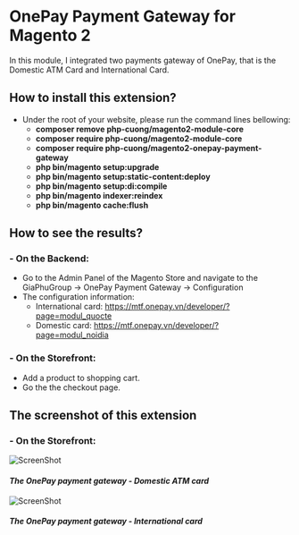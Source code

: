 # OnePay Payment Gateway for Magento 2
In this module, I integrated two payments gateway of OnePay, that is the Domestic ATM Card and International Card.

## How to install this extension?
 + Under the root of your website, please run the command lines bellowing:
    - **composer remove php-cuong/magento2-module-core**
    - **composer require php-cuong/magento2-module-core**
    - **composer require php-cuong/magento2-onepay-payment-gateway**
    - **php bin/magento setup:upgrade**
    - **php bin/magento setup:static-content:deploy**
    - **php bin/magento setup:di:compile**
    - **php bin/magento indexer:reindex**
    - **php bin/magento cache:flush**

## How to see the results?

### - On the Backend:
- Go to the Admin Panel of the Magento Store and navigate to the GiaPhuGroup → OnePay Payment Gateway → Configuration
- The configuration information:
    + International card: https://mtf.onepay.vn/developer/?page=modul_quocte
    + Domestic card: https://mtf.onepay.vn/developer/?page=modul_noidia

### - On the Storefront:
- Add a product to shopping cart.
- Go the the checkout page.

## The screenshot of this extension

### - On the Storefront:

![ScreenShot](https://github.com/php-cuong/magento2-onepay-payment-gateway/blob/master/Screenshot/domestic-atm-card.png)
#### *The OnePay payment gateway - Domestic ATM card*

![ScreenShot](https://github.com/php-cuong/magento2-onepay-payment-gateway/blob/master/Screenshot/international-card.png)
#### *The OnePay payment gateway - International card*
